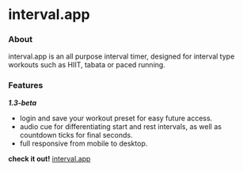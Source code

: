 # interval.app

### About

interval.app is an all purpose interval timer, designed for interval type workouts such as HIIT, tabata or paced running.

### Features
**_1.3-beta_**

-   login and save your workout preset for easy future access.
-   audio cue for differentiating start and rest intervals, as well as countdown ticks for final seconds.
-   full responsive from mobile to desktop.

**check it out!** [interval.app](https://interval-sc.herokuapp.com/)

